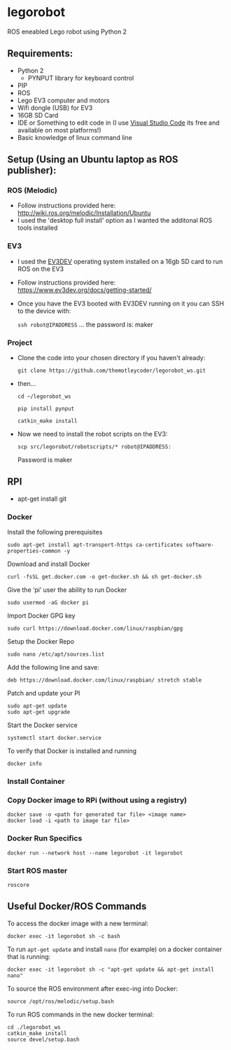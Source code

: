 # legorobot

ROS eneabled Lego robot using Python 2

## Requirements:

* Python 2
  * PYNPUT library for keyboard control
* PIP
* ROS
* Lego EV3 computer and motors
* Wifi dongle (USB) for EV3
* 16GB SD Card
* IDE or Something to edit code in (I use [Visual Studio Code](https://code.visualstudio.com/) its free and available on most platforms!)
* Basic knowledge of linux command line

## Setup (Using an Ubuntu laptop as ROS publisher):

### ROS (Melodic)

* Follow instructions provided here: http://wiki.ros.org/melodic/Installation/Ubuntu
* I used the 'desktop full install' option as I wanted the additonal ROS tools installed


### EV3
* I used the [EV3DEV](https://www.ev3dev.org) operating system installed on a 16gb SD card to run ROS on the EV3
* Follow instructions provided here: https://www.ev3dev.org/docs/getting-started/
* Once you have the EV3 booted with EV3DEV running on it you can SSH to the device with:

    `ssh robot@IPADDRESS` ... the password is: maker

### Project
* Clone the code into your chosen directory if you haven't already:
    
    `git clone https://github.com/themotleycoder/legorobot_ws.git`

* then...

    `cd ~/legorobot_ws`

    `pip install pynput`

    `catkin_make install`

* Now we need to install the robot scripts on the EV3:
  
    `scp src/legorobot/robotscripts/* robot@IPADDRESS:` 
    
    Password is maker

## RPI
* apt-get install git

### Docker
Install the following prerequisites

    sudo apt-get install apt-transport-https ca-certificates software-properties-common -y

Download and install Docker

    curl -fsSL get.docker.com -o get-docker.sh && sh get-docker.sh

Give the ‘pi’ user the ability to run Docker

    sudo usermod -aG docker pi

Import Docker GPG key

    sudo curl https://download.docker.com/linux/raspbian/gpg

Setup the Docker Repo

    sudo nano /etc/apt/sources.list

Add the following line and save:

    deb https://download.docker.com/linux/raspbian/ stretch stable

Patch and update your PI

    sudo apt-get update
    sudo apt-get upgrade

Start the Docker service

    systemctl start docker.service

To verify that Docker is installed and running

    docker info

### Install Container

### Copy Docker image to RPi (without using a registry)
  
    docker save -o <path for generated tar file> <image name>
    docker load -i <path to image tar file>


### Docker Run Specifics
    docker run --network host --name legorobot -it legorobot

### Start ROS master

    roscore

## Useful Docker/ROS Commands

To access the docker image with a new terminal:

    docker exec -it legorobot sh -c bash

To run `apt-get update` and install `nano` (for example) on a docker container that is running:

    docker exec -it legorobot sh -c "apt-get update && apt-get install nano"

To source the ROS environment after exec-ing into Docker:
  
    source /opt/ros/melodic/setup.bash

To run ROS commands in the new docker terminal:

    cd ./legorobot_ws
    catkin_make install
    source devel/setup.bash

